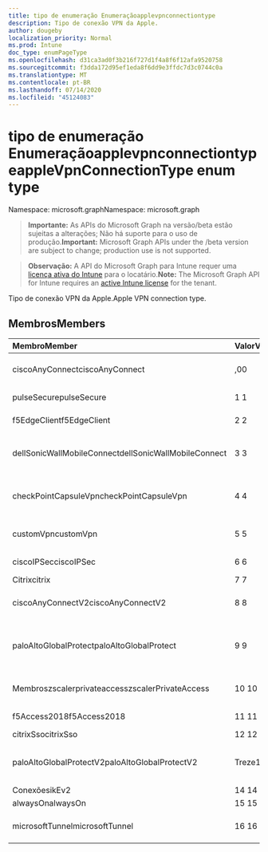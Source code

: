 ```yaml
---
title: tipo de enumeração Enumeraçãoapplevpnconnectiontype
description: Tipo de conexão VPN da Apple.
author: dougeby
localization_priority: Normal
ms.prod: Intune
doc_type: enumPageType
ms.openlocfilehash: d31ca3ad0f3b216f727d1f4a8f6f12afa9520758
ms.sourcegitcommit: f3dda172d95ef1eda8f6dd9e3ffdc7d3c0744c0a
ms.translationtype: MT
ms.contentlocale: pt-BR
ms.lasthandoff: 07/14/2020
ms.locfileid: "45124083"
---
```

# <a name="applevpnconnectiontype-enum-type"></a><span data-ttu-id="79b52-103">tipo de enumeração Enumeraçãoapplevpnconnectiontype</span><span class="sxs-lookup"><span data-stu-id="79b52-103">appleVpnConnectionType enum type</span></span>

<span data-ttu-id="79b52-104">Namespace: microsoft.graph</span><span class="sxs-lookup"><span data-stu-id="79b52-104">Namespace: microsoft.graph</span></span>

> <span data-ttu-id="79b52-105">**Importante:** As APIs do Microsoft Graph na versão/beta estão sujeitas a alterações; Não há suporte para o uso de produção.</span><span class="sxs-lookup"><span data-stu-id="79b52-105">**Important:** Microsoft Graph APIs under the /beta version are subject to change; production use is not supported.</span></span>

> <span data-ttu-id="79b52-106">**Observação:** A API do Microsoft Graph para Intune requer uma [licença ativa do Intune](https://go.microsoft.com/fwlink/?linkid=839381) para o locatário.</span><span class="sxs-lookup"><span data-stu-id="79b52-106">**Note:** The Microsoft Graph API for Intune requires an [active Intune license](https://go.microsoft.com/fwlink/?linkid=839381) for the tenant.</span></span>

<span data-ttu-id="79b52-107">Tipo de conexão VPN da Apple.</span><span class="sxs-lookup"><span data-stu-id="79b52-107">Apple VPN connection type.</span></span>

## <a name="members"></a><span data-ttu-id="79b52-108">Membros</span><span class="sxs-lookup"><span data-stu-id="79b52-108">Members</span></span>
|<span data-ttu-id="79b52-109">Membro</span><span class="sxs-lookup"><span data-stu-id="79b52-109">Member</span></span>|<span data-ttu-id="79b52-110">Valor</span><span class="sxs-lookup"><span data-stu-id="79b52-110">Value</span></span>|<span data-ttu-id="79b52-111">Descrição</span><span class="sxs-lookup"><span data-stu-id="79b52-111">Description</span></span>|
|:---|:---|:---|
|<span data-ttu-id="79b52-112">ciscoAnyConnect</span><span class="sxs-lookup"><span data-stu-id="79b52-112">ciscoAnyConnect</span></span>|<span data-ttu-id="79b52-113">,0</span><span class="sxs-lookup"><span data-stu-id="79b52-113">0</span></span>|<span data-ttu-id="79b52-114">Cisco AnyConnect.</span><span class="sxs-lookup"><span data-stu-id="79b52-114">Cisco AnyConnect.</span></span>|
|<span data-ttu-id="79b52-115">pulseSecure</span><span class="sxs-lookup"><span data-stu-id="79b52-115">pulseSecure</span></span>|<span data-ttu-id="79b52-116">1 </span><span class="sxs-lookup"><span data-stu-id="79b52-116">1</span></span>|<span data-ttu-id="79b52-117">Pulso seguro.</span><span class="sxs-lookup"><span data-stu-id="79b52-117">Pulse Secure.</span></span>|
|<span data-ttu-id="79b52-118">f5EdgeClient</span><span class="sxs-lookup"><span data-stu-id="79b52-118">f5EdgeClient</span></span>|<span data-ttu-id="79b52-119">2 </span><span class="sxs-lookup"><span data-stu-id="79b52-119">2</span></span>|<span data-ttu-id="79b52-120">Cliente de borda F5.</span><span class="sxs-lookup"><span data-stu-id="79b52-120">F5 Edge Client.</span></span>|
|<span data-ttu-id="79b52-121">dellSonicWallMobileConnect</span><span class="sxs-lookup"><span data-stu-id="79b52-121">dellSonicWallMobileConnect</span></span>|<span data-ttu-id="79b52-122">3 </span><span class="sxs-lookup"><span data-stu-id="79b52-122">3</span></span>|<span data-ttu-id="79b52-123">Conexão móvel Dell SonicWALL.</span><span class="sxs-lookup"><span data-stu-id="79b52-123">Dell SonicWALL Mobile Connection.</span></span>|
|<span data-ttu-id="79b52-124">checkPointCapsuleVpn</span><span class="sxs-lookup"><span data-stu-id="79b52-124">checkPointCapsuleVpn</span></span>|<span data-ttu-id="79b52-125">4 </span><span class="sxs-lookup"><span data-stu-id="79b52-125">4</span></span>|<span data-ttu-id="79b52-126">Verificar VPN de cápsula de ponto.</span><span class="sxs-lookup"><span data-stu-id="79b52-126">Check Point Capsule VPN.</span></span>|
|<span data-ttu-id="79b52-127">customVpn</span><span class="sxs-lookup"><span data-stu-id="79b52-127">customVpn</span></span>|<span data-ttu-id="79b52-128">5 </span><span class="sxs-lookup"><span data-stu-id="79b52-128">5</span></span>|<span data-ttu-id="79b52-129">VPN personalizada.</span><span class="sxs-lookup"><span data-stu-id="79b52-129">Custom VPN.</span></span>|
|<span data-ttu-id="79b52-130">ciscoIPSec</span><span class="sxs-lookup"><span data-stu-id="79b52-130">ciscoIPSec</span></span>|<span data-ttu-id="79b52-131">6 </span><span class="sxs-lookup"><span data-stu-id="79b52-131">6</span></span>|<span data-ttu-id="79b52-132">Cisco (IPSec).</span><span class="sxs-lookup"><span data-stu-id="79b52-132">Cisco (IPSec).</span></span>|
|<span data-ttu-id="79b52-133">Citrix</span><span class="sxs-lookup"><span data-stu-id="79b52-133">citrix</span></span>|<span data-ttu-id="79b52-134">7 </span><span class="sxs-lookup"><span data-stu-id="79b52-134">7</span></span>|<span data-ttu-id="79b52-135">Citrix.</span><span class="sxs-lookup"><span data-stu-id="79b52-135">Citrix.</span></span>|
|<span data-ttu-id="79b52-136">ciscoAnyConnectV2</span><span class="sxs-lookup"><span data-stu-id="79b52-136">ciscoAnyConnectV2</span></span>|<span data-ttu-id="79b52-137">8 </span><span class="sxs-lookup"><span data-stu-id="79b52-137">8</span></span>|<span data-ttu-id="79b52-138">Cisco AnyConnect v2.</span><span class="sxs-lookup"><span data-stu-id="79b52-138">Cisco AnyConnect V2.</span></span>|
|<span data-ttu-id="79b52-139">paloAltoGlobalProtect</span><span class="sxs-lookup"><span data-stu-id="79b52-139">paloAltoGlobalProtect</span></span>|<span data-ttu-id="79b52-140">9 </span><span class="sxs-lookup"><span data-stu-id="79b52-140">9</span></span>|<span data-ttu-id="79b52-141">GlobalProtect de redes de Palo Alto.</span><span class="sxs-lookup"><span data-stu-id="79b52-141">Palo Alto Networks GlobalProtect.</span></span>|
|<span data-ttu-id="79b52-142">Membroszscalerprivateaccess</span><span class="sxs-lookup"><span data-stu-id="79b52-142">zscalerPrivateAccess</span></span>|<span data-ttu-id="79b52-143">10 </span><span class="sxs-lookup"><span data-stu-id="79b52-143">10</span></span>|<span data-ttu-id="79b52-144">Zscaler acesso privado.</span><span class="sxs-lookup"><span data-stu-id="79b52-144">Zscaler Private Access.</span></span>|
|<span data-ttu-id="79b52-145">f5Access2018</span><span class="sxs-lookup"><span data-stu-id="79b52-145">f5Access2018</span></span>|<span data-ttu-id="79b52-146">11 </span><span class="sxs-lookup"><span data-stu-id="79b52-146">11</span></span>|<span data-ttu-id="79b52-147">F5 Access 2018.</span><span class="sxs-lookup"><span data-stu-id="79b52-147">F5 Access 2018.</span></span>|
|<span data-ttu-id="79b52-148">citrixSso</span><span class="sxs-lookup"><span data-stu-id="79b52-148">citrixSso</span></span>|<span data-ttu-id="79b52-149">12 </span><span class="sxs-lookup"><span data-stu-id="79b52-149">12</span></span>|<span data-ttu-id="79b52-150">Citrix SSO.</span><span class="sxs-lookup"><span data-stu-id="79b52-150">Citrix Sso.</span></span>|
|<span data-ttu-id="79b52-151">paloAltoGlobalProtectV2</span><span class="sxs-lookup"><span data-stu-id="79b52-151">paloAltoGlobalProtectV2</span></span>|<span data-ttu-id="79b52-152">Treze</span><span class="sxs-lookup"><span data-stu-id="79b52-152">13</span></span>|<span data-ttu-id="79b52-153">O Palo Alto Networks GlobalProtect v2.</span><span class="sxs-lookup"><span data-stu-id="79b52-153">Palo Alto Networks GlobalProtect V2.</span></span>|
|<span data-ttu-id="79b52-154">Conexões</span><span class="sxs-lookup"><span data-stu-id="79b52-154">ikEv2</span></span>|<span data-ttu-id="79b52-155">14 </span><span class="sxs-lookup"><span data-stu-id="79b52-155">14</span></span>|<span data-ttu-id="79b52-156">Conexões.</span><span class="sxs-lookup"><span data-stu-id="79b52-156">IKEv2.</span></span>|
|<span data-ttu-id="79b52-157">alwaysOn</span><span class="sxs-lookup"><span data-stu-id="79b52-157">alwaysOn</span></span>|<span data-ttu-id="79b52-158">15 </span><span class="sxs-lookup"><span data-stu-id="79b52-158">15</span></span>|<span data-ttu-id="79b52-159">AlwaysOn.</span><span class="sxs-lookup"><span data-stu-id="79b52-159">AlwaysOn.</span></span>|
|<span data-ttu-id="79b52-160">microsoftTunnel</span><span class="sxs-lookup"><span data-stu-id="79b52-160">microsoftTunnel</span></span>|<span data-ttu-id="79b52-161">16 </span><span class="sxs-lookup"><span data-stu-id="79b52-161">16</span></span>|<span data-ttu-id="79b52-162">Microsoft Tunnel.</span><span class="sxs-lookup"><span data-stu-id="79b52-162">Microsoft Tunnel.</span></span>|



